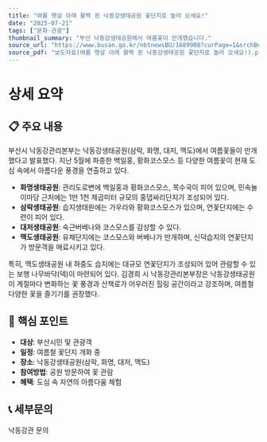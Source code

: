 ```yaml
---
title: "여름 햇살 아래 활짝 핀 낙동강생태공원 꽃단지로 놀러 오세요!"
date: "2025-07-21"
tags: ["문화·관광"]
thumbnail_summary: "부산 낙동강생태공원에서 여름꽃이 만개했습니다."
source_url: "https://www.busan.go.kr/nbtnewsBU/1689908?curPage=1&srchBeginDt=&srchEndDt=&srchKey=&srchText="
source_pdf: "보도자료(여름 햇살 아래 활짝 핀 낙동강생태공원 꽃단지로 놀러 오세요!).pdf"
---
```


# 상세 요약

## 📋 주요 내용
부산시 낙동강관리본부는 낙동강생태공원(삼락, 화명, 대저, 맥도)에서 여름꽃들이 만개했다고 발표했다. 지난 5월에 파종한 백일홍, 황화코스모스 등 다양한 여름꽃이 현재 도심 속에서 아름다운 풍경을 연출하고 있다. 

- **화명생태공원**: 관리도로변에 백일홍과 황화코스모스, 목수국이 피어 있으며, 민속놀이마당 근처에는 1만 1천 제곱미터 규모의 홍댑싸리단지가 조성되어 있다.
- **삼락생태공원**: 습지생태원에는 가우라와 황화코스모스가 있으며, 연꽃단지에는 수련이 피어 있다.
- **대저생태공원**: 숙근버베나와 코스모스를 감상할 수 있다.
- **맥도생태공원**: 유채단지에는 코스모스와 버베나가 만개하며, 신덕습지의 연꽃단지가 방문객을 매료시키고 있다. 

특히, 맥도생태공원 내 하중도 습지에는 대규모 연꽃단지가 조성되어 있어 관람할 수 있는 보행 나무바닥(덱)이 마련되어 있다. 김경희 시 낙동강관리본부장은 낙동강생태공원이 계절마다 변화하는 꽃 풍경과 산책로가 어우러진 힐링 공간이라고 강조하며, 여름철 다양한 꽃을 즐기기를 권장했다.

## 🎯 핵심 포인트
- **대상**: 부산시민 및 관광객
- **일정**: 여름철 꽃단지 개화 중
- **장소**: 낙동강생태공원(삼락, 화명, 대저, 맥도)
- **참여방법**: 공원 방문하여 꽃 관람
- **혜택**: 도심 속 자연의 아름다움 체험

## 📞 세부문의
낙동강관 문의